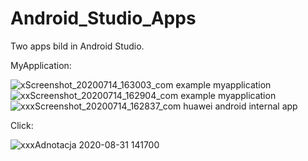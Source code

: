 # Android_Studio_Apps
Two apps bild in Android Studio.

MyApplication:

![xScreenshot_20200714_163003_com example myapplication](https://user-images.githubusercontent.com/44413511/91722691-ec4a3a80-eb9a-11ea-8b68-c9280ececc84.jpg)
![xxScreenshot_20200714_162904_com example myapplication](https://user-images.githubusercontent.com/44413511/91722696-ece2d100-eb9a-11ea-9bb1-3644c00b0b08.jpg)
![xxxScreenshot_20200714_162837_com huawei android internal app](https://user-images.githubusercontent.com/44413511/91722880-32070300-eb9b-11ea-8fcc-bc4b00610ac3.jpg)


Click:

![xxxAdnotacja 2020-08-31 141700](https://user-images.githubusercontent.com/44413511/91723151-9f1a9880-eb9b-11ea-9639-21c70c597b9f.png)
